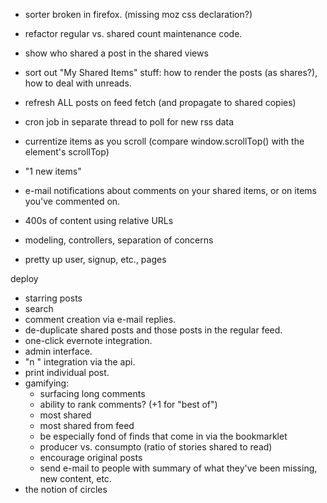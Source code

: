 - sorter broken in firefox. (missing moz css declaration?)

- refactor regular vs. shared count maintenance code.
- show who shared a post in the shared views
- sort out "My Shared Items" stuff: how to render the posts (as shares?), how to deal with unreads.

- refresh ALL posts on feed fetch (and propagate to shared copies)
- cron job in separate thread to poll for new rss data

- currentize items as you scroll (compare window.scrollTop() with the element's scrollTop)

- "1 new items"

- e-mail notifications about comments on your shared items, or on items you've commented on.

- 400s of content using relative URLs

- modeling, controllers, separation of concerns
- pretty up user, signup, etc., pages

deploy

- starring posts
- search
- comment creation via e-mail replies.
- de-duplicate shared posts and those posts in the regular feed.
- one-click evernote integration.
- admin interface.
- "n <note>" integration via the api.
- print individual post.
- gamifying:
	- surfacing long comments
	- ability to rank comments? (+1 for "best of")
	- most shared
	- most shared from feed
	- be especially fond of finds that come in via the bookmarklet
	- producer vs. consumpto (ratio of stories shared to read)
	- encourage original posts
	- send e-mail to people with summary of what they've been missing, new content, etc.
- the notion of circles